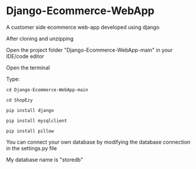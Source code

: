 # Django-Ecommerce-WebApp
 A customer side ecommerce web-app developed using django

After cloning and unzipping

Open the project folder "Django-Ecommerce-WebApp-main" in your IDE/code editor

Open the terminal

Type:

	cd Django-Ecommerce-WebApp-main
 
	cd ShopEzy
 
	pip install django
 
	pip install mysqlclient
 
	pip install pillow

 You can connect your own database by modifying the database connection in the settings.py file
 
 My database name is "storedb"
